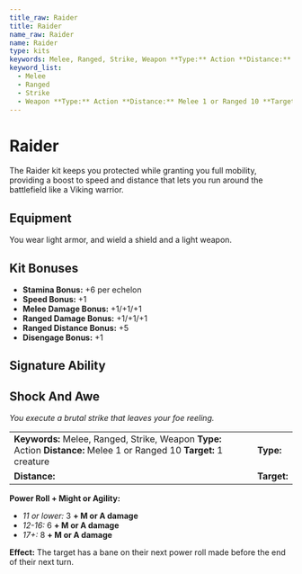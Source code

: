 ```yaml
---
title_raw: Raider
title: Raider
name_raw: Raider
name: Raider
type: kits
keywords: Melee, Ranged, Strike, Weapon **Type:** Action **Distance:** Melee 1 or Ranged 10 **Target:** 1 creature
keyword_list:
  - Melee
  - Ranged
  - Strike
  - Weapon **Type:** Action **Distance:** Melee 1 or Ranged 10 **Target:** 1 creature
---
```


# Raider

The Raider kit keeps you protected while granting you full mobility, providing a boost to speed and distance that lets you run around the battlefield like a Viking warrior.

## Equipment

You wear light armor, and wield a shield and a light weapon.

## Kit Bonuses

- **Stamina Bonus:** +6 per echelon
- **Speed Bonus:** +1
- **Melee Damage Bonus:** +1/+1/+1
- **Ranged Damage Bonus:** +1/+1/+1
- **Ranged Distance Bonus:** +5
- **Disengage Bonus:** +1

## Signature Ability

## Shock And Awe

*You execute a brutal strike that leaves your foe reeling.*

|                                                                                                                        |             |
| :--------------------------------------------------------------------------------------------------------------------- | :---------- |
| **Keywords:** Melee, Ranged, Strike, Weapon **Type:** Action **Distance:** Melee 1 or Ranged 10 **Target:** 1 creature | **Type:**   |
| **Distance:**                                                                                                          | **Target:** |

**Power Roll + Might or Agility:**

- *11 or lower:* 3 **+ M or A damage**
- *12-16:* 6 **+ M or A damage**
- *17+:* 8 **+ M or A damage**

**Effect:** The target has a bane on their next power roll made before the end of their next turn.
